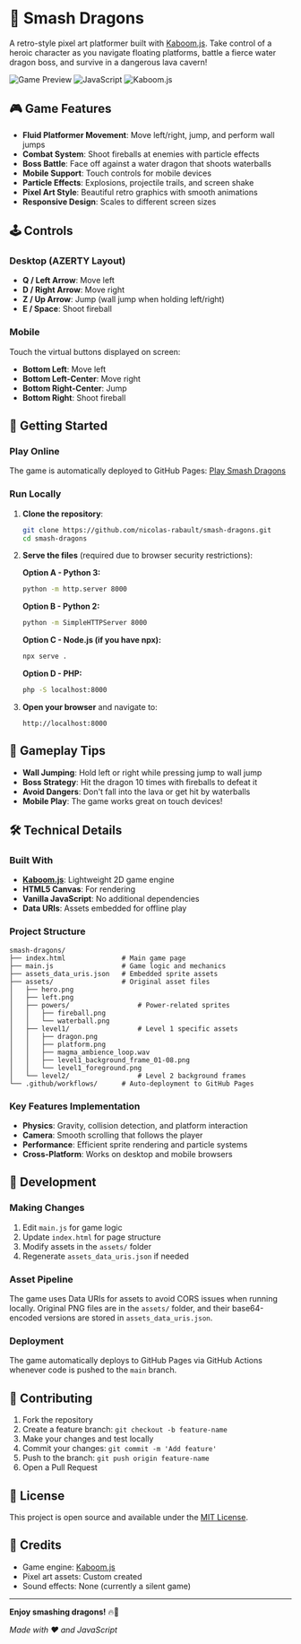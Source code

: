 # 🐉 Smash Dragons

A retro-style pixel art platformer built with [Kaboom.js](https://kaboomjs.com/). Take control of a heroic character as you navigate floating platforms, battle a fierce water dragon boss, and survive in a dangerous lava cavern!

![Game Preview](https://img.shields.io/badge/Game-Playable-brightgreen)
![JavaScript](https://img.shields.io/badge/JavaScript-ES6+-yellow)
![Kaboom.js](https://img.shields.io/badge/Engine-Kaboom.js-blue)

## 🎮 Game Features

- **Fluid Platformer Movement**: Move left/right, jump, and perform wall jumps
- **Combat System**: Shoot fireballs at enemies with particle effects
- **Boss Battle**: Face off against a water dragon that shoots waterballs
- **Mobile Support**: Touch controls for mobile devices
- **Particle Effects**: Explosions, projectile trails, and screen shake
- **Pixel Art Style**: Beautiful retro graphics with smooth animations
- **Responsive Design**: Scales to different screen sizes

## 🕹️ Controls

### Desktop (AZERTY Layout)

- **Q / Left Arrow**: Move left
- **D / Right Arrow**: Move right
- **Z / Up Arrow**: Jump (wall jump when holding left/right)
- **E / Space**: Shoot fireball

### Mobile

Touch the virtual buttons displayed on screen:

- **Bottom Left**: Move left
- **Bottom Left-Center**: Move right
- **Bottom Right-Center**: Jump
- **Bottom Right**: Shoot fireball

## 🚀 Getting Started

### Play Online

The game is automatically deployed to GitHub Pages: [Play Smash Dragons](https://nicolas-rabault.github.io/smash-dragons/)

### Run Locally

1. **Clone the repository**:

   ```bash
   git clone https://github.com/nicolas-rabault/smash-dragons.git
   cd smash-dragons
   ```

2. **Serve the files** (required due to browser security restrictions):

   **Option A - Python 3:**

   ```bash
   python -m http.server 8000
   ```

   **Option B - Python 2:**

   ```bash
   python -m SimpleHTTPServer 8000
   ```

   **Option C - Node.js (if you have npx):**

   ```bash
   npx serve .
   ```

   **Option D - PHP:**

   ```bash
   php -S localhost:8000
   ```

3. **Open your browser** and navigate to:
   ```
   http://localhost:8000
   ```

## 🎯 Gameplay Tips

- **Wall Jumping**: Hold left or right while pressing jump to wall jump
- **Boss Strategy**: Hit the dragon 10 times with fireballs to defeat it
- **Avoid Dangers**: Don't fall into the lava or get hit by waterballs
- **Mobile Play**: The game works great on touch devices!

## 🛠️ Technical Details

### Built With

- **[Kaboom.js](https://kaboomjs.com/)**: Lightweight 2D game engine
- **HTML5 Canvas**: For rendering
- **Vanilla JavaScript**: No additional dependencies
- **Data URIs**: Assets embedded for offline play

### Project Structure

```
smash-dragons/
├── index.html              # Main game page
├── main.js                 # Game logic and mechanics
├── assets_data_uris.json   # Embedded sprite assets
├── assets/                 # Original asset files
│   ├── hero.png
│   ├── left.png
│   ├── powers/                 # Power-related sprites
│   │   ├── fireball.png
│   │   └── waterball.png
│   ├── level1/                 # Level 1 specific assets
│   │   ├── dragon.png
│   │   ├── platform.png
│   │   ├── magma_ambience_loop.wav
│   │   ├── level1_background_frame_01-08.png
│   │   └── level1_foreground.png
│   └── level2/                 # Level 2 background frames
└── .github/workflows/      # Auto-deployment to GitHub Pages
```

### Key Features Implementation

- **Physics**: Gravity, collision detection, and platform interaction
- **Camera**: Smooth scrolling that follows the player
- **Performance**: Efficient sprite rendering and particle systems
- **Cross-Platform**: Works on desktop and mobile browsers

## 🔧 Development

### Making Changes

1. Edit `main.js` for game logic
2. Update `index.html` for page structure
3. Modify assets in the `assets/` folder
4. Regenerate `assets_data_uris.json` if needed

### Asset Pipeline

The game uses Data URIs for assets to avoid CORS issues when running locally. Original PNG files are in the `assets/` folder, and their base64-encoded versions are stored in `assets_data_uris.json`.

### Deployment

The game automatically deploys to GitHub Pages via GitHub Actions whenever code is pushed to the `main` branch.

## 🤝 Contributing

1. Fork the repository
2. Create a feature branch: `git checkout -b feature-name`
3. Make your changes and test locally
4. Commit your changes: `git commit -m 'Add feature'`
5. Push to the branch: `git push origin feature-name`
6. Open a Pull Request

## 📜 License

This project is open source and available under the [MIT License](LICENSE).

## 🎨 Credits

- Game engine: [Kaboom.js](https://kaboomjs.com/)
- Pixel art assets: Custom created
- Sound effects: None (currently a silent game)

---

**Enjoy smashing dragons!** 🔥🐉

_Made with ❤️ and JavaScript_
